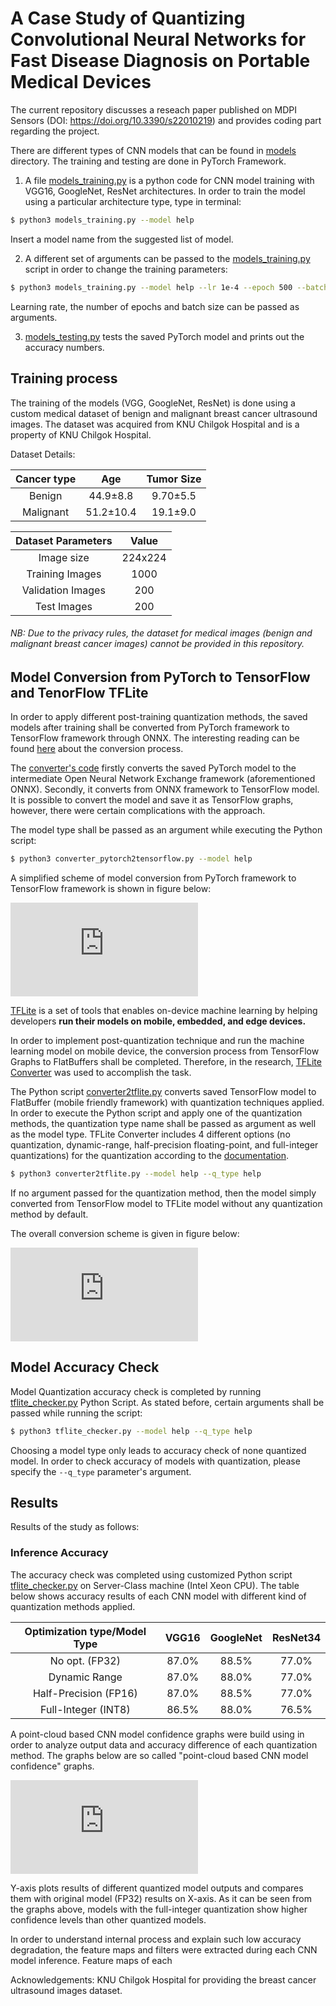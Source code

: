 # A Case Study of Quantizing Convolutional Neural Networks for Fast Disease Diagnosis on Portable Medical Devices
The current repository discusses a reseach paper published on MDPI Sensors (DOI: https://doi.org/10.3390/s22010219) and provides coding part regarding the project.

There are different types of CNN models that can be found in [models](models) directory. The training and testing are done in PyTorch Framework.

1. A file [models_training.py](models_training.py) is a python code for CNN model training with VGG16, GoogleNet, ResNet architectures. In order to train the model using a particular architecture type, type in terminal: 

```bash
$ python3 models_training.py --model help
```
Insert a model name from the suggested list of model.

2. A different set of arguments can be passed to the [models_training.py](models_training.py) script in order to change the training parameters:

```bash
$ python3 models_training.py --model help --lr 1e-4 --epoch 500 --batch 32
```
Learning rate, the number of epochs and batch size can be passed as arguments.

3. [models_testing.py](models_testing.py) tests the saved PyTorch model and prints out the accuracy numbers.


## Training process 

The training of the models (VGG, GoogleNet, ResNet) is done using a custom medical dataset of benign and malignant breast cancer ultrasound images. The dataset was acquired from KNU Chilgok Hospital and is a property of KNU Chilgok Hospital.

Dataset Details:

Cancer type|Age|Tumor Size
:---:|:---:|:---: 
Benign|44.9±8.8|9.70±5.5
Malignant|51.2±10.4|19.1±9.0

Dataset Parameters|Value
:---:|:---:
Image size|224x224
Training Images|1000
Validation Images|200
Test Images|200

###### NB: Due to the privacy rules, the dataset for medical images (benign and malignant breast cancer images) cannot be provided in this repository.

## Model Conversion from PyTorch to TensorFlow and TenorFlow TFLite

In order to apply different post-training quantization methods, the saved models after training shall be converted from PyTorch framework to TensorFlow framework through ONNX. The interesting reading can be found [here](https://towardsdatascience.com/converting-a-simple-deep-learning-model-from-pytorch-to-tensorflow-b6b353351f5d) about the conversion process.

The [converter's code](converter_pytorch2tensorflow.py) firstly converts the saved PyTorch model to the intermediate Open Neural Network Exchange framework (aforementioned ONNX). Secondly, it converts from ONNX framework to TensorFlow model. It is possible to convert the model and save it as TensorFlow graphs, however, there were certain complications with the approach.

The model type shall be passed as an argument while executing the Python script:
```bash
$ python3 converter_pytorch2tensorflow.py --model help
```
A simplified scheme of model conversion from PyTorch framework to TensorFlow framework is shown in figure below:

![conversion_scheme.pdf](https://github.com/generalMG/Medical-Dataset-Deep-Learning-Quantization-Data-Analysis/files/8876774/conversion_scheme.pdf)


[TFLite](https://www.tensorflow.org/lite/guide) is a set of tools that enables on-device machine learning by helping developers **run their models on mobile, embedded, and edge devices.**

In order to implement post-quantization technique and run the machine learning model on mobile device, the conversion process from TensorFlow Graphs to FlatBuffers shall be completed. Therefore, in the research, [TFLite Converter](https://www.tensorflow.org/api_docs/python/tf/lite/TFLiteConverter) was used to accomplish the task.

The Python script [converter2tflite.py](converter2tflite.py) converts saved TensorFlow model to FlatBuffer (mobile friendly framework) with quantization techniques applied. In order to execute the Python script and apply one of the quantization methods, the quantization type name shall be passed as argument as well as the model type. TFLite Converter includes 4 different options (no quantization, dynamic-range, half-precision floating-point, and full-integer quantizations) for the quantization according to the [documentation](https://www.tensorflow.org/lite/performance/model_optimization).

```bash
$ python3 converter2tflite.py --model help --q_type help
```

If no argument passed for the quantization method, then the model simply converted from TensorFlow model to TFLite model without any quantization method by default.

The overall conversion scheme is given in figure below:

![The overall conversion scheme](https://github.com/generalMG/Medical-Dataset-Deep-Learning-Quantization-Data-Analysis/files/8876665/converter_scheme.pdf)

## Model Accuracy Check

Model Quantization accuracy check is completed by running [tflite_checker.py](tflite_checker.py) Python Script. As stated before, certain arguments shall be passed while running the script:

```bash
$ python3 tflite_checker.py --model help --q_type help
```

Choosing a model type only leads to accuracy check of none quantized model. In order to check accuracy of models with quantization, please specify the 
`--q_type` parameter's argument.

## Results

Results of the study as follows:

### Inference Accuracy

The accuracy check was completed using customized Python script [tflite_checker.py](tflite_checker.py) on Server-Class machine (Intel Xeon CPU). The table below shows accuracy results of each CNN model with different kind of quantization methods applied.

Optimization type/Model Type|VGG16|GoogleNet|ResNet34
:---:|:---:|:---:|:---:
No opt. (FP32)|87.0%|88.5%|77.0%
Dynamic Range|87.0%|88.0%|77.0%
Half-Precision (FP16)|87.0%|88.5%|77.0%
Full-Integer (INT8)|86.5%|88.0%|76.5%

A point-cloud based CNN model confidence graphs were build using in order to analyze output data and accuracy difference of each quantization method. The graphs below are so called "point-cloud based CNN model confidence" graphs.

![prediction_graph.pdf](https://github.com/generalMG/Medical-Dataset-Deep-Learning-Quantization-Data-Analysis/files/8876833/prediction_graph.pdf)

Y-axis plots results of different quantized model outputs and compares them with original model (FP32) results on X-axis. As it can be seen from the graphs above, models with the full-integer quantization show higher confidence levels than other quantized models.

In order to understand internal process and explain such low accuracy degradation, the feature maps and filters were extracted during each CNN model inference. Feature maps of each 

Acknowledgements:
KNU Chilgok Hospital for providing the breast cancer ultrasound images dataset.
